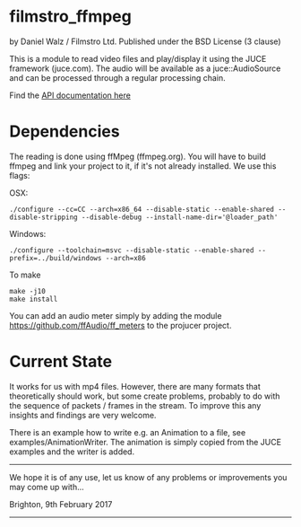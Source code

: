 
filmstro_ffmpeg
===============

by Daniel Walz / Filmstro Ltd.
Published under the BSD License (3 clause)

This is a module to read video files and play/display it using the JUCE 
framework (juce.com). The audio will be available as a juce::AudioSource and 
can be processed through a regular processing chain.

Find the [API documentation here](https://filmstro.github.io/filmstro_ffmpeg/docs/)

Dependencies
============

The reading is done using ffMpeg (ffmpeg.org). You will have to build ffmpeg
and link your project to it, if it's not already installed. We use this flags:

OSX:

    ./configure --cc=CC --arch=x86_64 --disable-static --enable-shared --disable-stripping --disable-debug --install-name-dir='@loader_path'

Windows:

    ./configure --toolchain=msvc --disable-static --enable-shared --prefix=../build/windows --arch=x86 

To make

    make -j10
    make install

You can add an audio meter simply by adding the module https://github.com/ffAudio/ff_meters to the projucer project.


Current State
=============

It works for us with mp4 files. However, there are many formats that theoretically should work, but some create
problems, probably to do with the sequence of packets / frames in the stream. To
improve this any insights and findings are very welcome.

There is an example how to write e.g. an Animation to a file, see examples/AnimationWriter. The animation is
simply copied from the JUCE examples and the writer is added.

********************************************************************************

We hope it is of any use, let us know of any problems or improvements you may 
come up with...

Brighton, 9th February 2017

********************************************************************************
